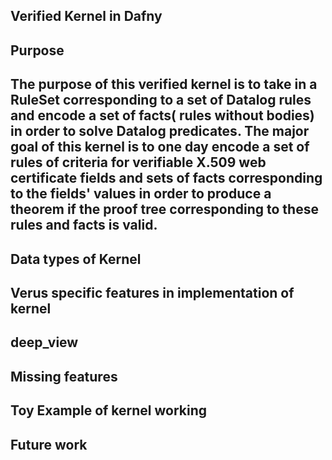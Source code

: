 ## Verified Kernel in Dafny

## Purpose 

## The purpose of this verified kernel is to take in a RuleSet corresponding to a set of Datalog rules and encode a set of facts( rules without bodies) in order to solve Datalog predicates. The major goal of this kernel is to one day encode a set of rules of criteria for verifiable X.509 web certificate fields and sets of facts corresponding to the fields' values in order to produce a theorem if the proof tree corresponding to these rules and facts is valid. 

## Data types of Kernel

## Verus specific features in implementation of kernel

## deep_view

## Missing features

## Toy Example of kernel working

## Future work
